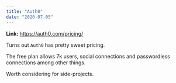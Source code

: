 ```yaml
---
title: "Auth0"
date: "2020-07-05"
---
```

__Link:__ https://auth0.com/pricing/

Turns out `Auth0` has pretty sweet pricing.

The free plan allows 7k users, social connections and passwordless connections among other things.

Worth considering for side-projects.
